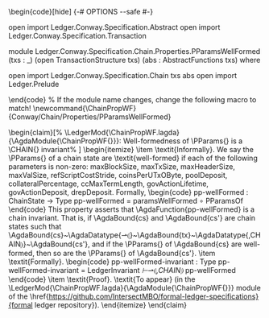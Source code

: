 \begin{code}[hide]
{-# OPTIONS --safe #-}

open import Ledger.Conway.Specification.Abstract
open import Ledger.Conway.Specification.Transaction

module Ledger.Conway.Specification.Chain.Properties.PParamsWellFormed
  (txs : _) (open TransactionStructure txs)
  (abs : AbstractFunctions txs)
  where

open import Ledger.Conway.Specification.Chain txs abs
open import Ledger.Prelude

\end{code}
% If the module name changes, change the following macro to match!
\newcommand{\ChainPropWF}{Conway/Chain/Properties/PParamsWellFormed}


\begin{claim}[%
  \LedgerMod{\ChainPropWF.lagda}{\AgdaModule{\ChainPropWF{}}}:
  Well-formedness of \PParams{} is a \CHAIN{} invariant%
  ]
  \begin{itemize}
    \item \textit{Informally}. We say the \PParams{} of a chain state are \textit{well-formed} if
    each of the following parameters is non-zero:
    maxBlockSize, maxTxSize, maxHeaderSize, maxValSize, refScriptCostStride, coinsPerUTxOByte,
    poolDeposit, collateralPercentage, ccMaxTermLength, govActionLifetime,
    govActionDeposit, drepDeposit.  Formally,
\begin{code}
pp-wellFormed : ChainState → Type
pp-wellFormed = paramsWellFormed ∘ PParamsOf
\end{code}
      This property asserts that \AgdaFunction{pp-wellFormed} is a chain invariant.
      That is, if \AgdaBound{cs} and \AgdaBound{cs'} are chain states such that
      \AgdaBound{cs}~\AgdaDatatype{⇀⦇}~\AgdaBound{tx}~\AgdaDatatype{,CHAIN⦈}~\AgdaBound{cs'}, and if
      the \PParams{} of \AgdaBound{cs} are well-formed, then so are the \PParams{} of \AgdaBound{cs'}.
    \item \textit{Formally}.
\begin{code}
pp-wellFormed-invariant : Type
pp-wellFormed-invariant = LedgerInvariant _⊢_⇀⦇_,CHAIN⦈_ pp-wellFormed
\end{code}
    \item \textit{Proof}. \textit{To appear} (in the
      \LedgerMod{\ChainPropWF.lagda}{\AgdaModule{\ChainPropWF{}}} module
      of the \href{https://github.com/IntersectMBO/formal-ledger-specifications}{formal ledger repository}).
  \end{itemize}
\end{claim}
